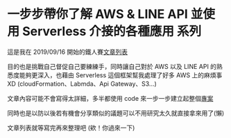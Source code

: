 # 一步步帶你了解 AWS & LINE API 並使用 Serverless 介接的各種應用 系列

這是我在 2019/09/16 開始的鐵人賽[文章列表](https://ithelp.ithome.com.tw/users/20111481/ironman/2475)

目的也是挑戰自己督促自己要練練手，同時讓自己對於 AWS 以及 LINE API 的熟悉度能夠更深入，也藉由 Serverless 這個框架幫我處理了好多 AWS 上的麻煩事 XD (cloudFormation、Labmda、Api Gateway、S3...)

文章內容可能不會寫得太詳細，多半都使用 code 來一步一步建立起整個[專案](https://github.com/louis70109/aws-python-line-api)

同時也是以防以後若有機會分享類似的議題可以不用研究太久就直接拿來用了(懶)

文章列表就等寫完再來整理吧 (欸！你過來一下)
